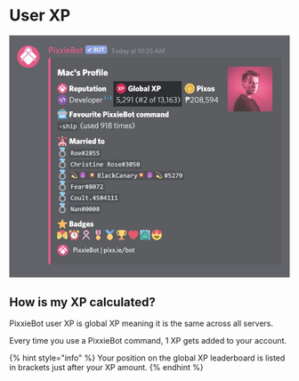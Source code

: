 # User XP

<div align="center">

<img src="../../.gitbook/assets/xp.jpg" alt="">

</div>

## How is my XP calculated?

PixxieBot user XP is global XP meaning it is the same across all servers.

Every time you use a PixxieBot command, 1 XP gets added to your account.

{% hint style="info" %}
Your position on the global XP leaderboard is listed in brackets just after your XP amount.
{% endhint %}
